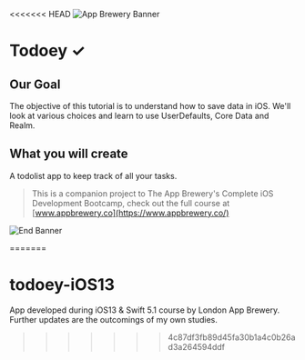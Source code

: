 <<<<<<< HEAD
![App Brewery Banner](https://github.com/londonappbrewery/Images/blob/master/AppBreweryBanner.png)


# Todoey ✓

## Our Goal

The objective of this tutorial is to understand how to save data in iOS. We'll look at various choices and learn to use UserDefaults, Core Data and Realm.


## What you will create

A todolist app to keep track of all your tasks.


>This is a companion project to The App Brewery's Complete iOS Development Bootcamp, check out the full course at [www.appbrewery.co](https://www.appbrewery.co/)

![End Banner](https://github.com/londonappbrewery/Images/blob/master/readme-end-banner.png)

=======
# todoey-iOS13
App developed during iOS13 &amp; Swift 5.1 course by London App Brewery. Further updates are the outcomings of my own studies.
>>>>>>> 4c87df3fb89d45fa30b1a4c0b26ad3a264594ddf
